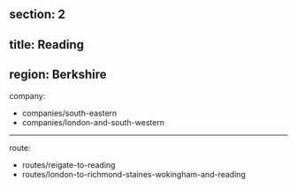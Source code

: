 section: 2
----
title: Reading
----
region: Berkshire
----
company:
- companies/south-eastern
- companies/london-and-south-western
----
route:
- routes/reigate-to-reading
- routes/london-to-richmond-staines-wokingham-and-reading
